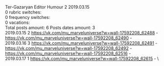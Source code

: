 Ter-Gazaryan	Editor Humour 2 2019.03.15\
0 rubric switches:\
0 frequency switches:\
0 vacations:\
Total posts amount: 6	Posts dates amount: 3\
2019.03.15 2 https://vk.com/mu_marveluniverse?w=wall-17592208_62488 - https://vk.com/mu_marveluniverse?w=wall-17592208_62490 - \
2019.03.16 3 https://vk.com/mu_marveluniverse?w=wall-17592208_62491 - https://vk.com/mu_marveluniverse?w=wall-17592208_62492 - https://vk.com/mu_marveluniverse?w=wall-17592208_62516 - \
2019.03.17 1 https://vk.com/mu_marveluniverse?w=wall-17592208_62615 - \
